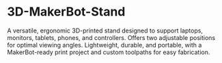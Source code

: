 # 3D-MakerBot-Stand
A versatile, ergonomic 3D-printed stand designed to support laptops, monitors, tablets, phones, and controllers. Offers two adjustable positions for optimal viewing angles. Lightweight, durable, and portable, with a MakerBot-ready print project and custom toolpaths for easy fabrication.

